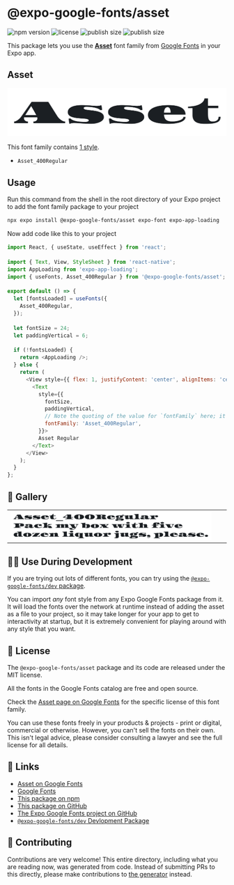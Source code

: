 # @expo-google-fonts/asset

![npm version](https://flat.badgen.net/npm/v/@expo-google-fonts/asset)
![license](https://flat.badgen.net/github/license/expo/google-fonts)
![publish size](https://flat.badgen.net/packagephobia/install/@expo-google-fonts/asset)
![publish size](https://flat.badgen.net/packagephobia/publish/@expo-google-fonts/asset)

This package lets you use the [**Asset**](https://fonts.google.com/specimen/Asset) font family from [Google Fonts](https://fonts.google.com/) in your Expo app.

## Asset

![Asset](./font-family.png)

This font family contains [1 style](#-gallery).

- `Asset_400Regular`

## Usage

Run this command from the shell in the root directory of your Expo project to add the font family package to your project
```sh
npx expo install @expo-google-fonts/asset expo-font expo-app-loading
```

Now add code like this to your project
```js
import React, { useState, useEffect } from 'react';

import { Text, View, StyleSheet } from 'react-native';
import AppLoading from 'expo-app-loading';
import { useFonts, Asset_400Regular } from '@expo-google-fonts/asset';

export default () => {
  let [fontsLoaded] = useFonts({
    Asset_400Regular,
  });

  let fontSize = 24;
  let paddingVertical = 6;

  if (!fontsLoaded) {
    return <AppLoading />;
  } else {
    return (
      <View style={{ flex: 1, justifyContent: 'center', alignItems: 'center' }}>
        <Text
          style={{
            fontSize,
            paddingVertical,
            // Note the quoting of the value for `fontFamily` here; it expects a string!
            fontFamily: 'Asset_400Regular',
          }}>
          Asset Regular
        </Text>
      </View>
    );
  }
};

```

## 🔡 Gallery


||||
|-|-|-|
|![Asset_400Regular](./Asset_400Regular.ttf.png)||||


## 👩‍💻 Use During Development

If you are trying out lots of different fonts, you can try using the [`@expo-google-fonts/dev` package](https://github.com/expo/google-fonts/tree/master/font-packages/dev#readme).

You can import *any* font style from any Expo Google Fonts package from it. It will load the fonts
over the network at runtime instead of adding the asset as a file to your project, so it may take longer
for your app to get to interactivity at startup, but it is extremely convenient
for playing around with any style that you want.

## 📖 License

The `@expo-google-fonts/asset` package and its code are released under the MIT license.

All the fonts in the Google Fonts catalog are free and open source.

Check the [Asset page on Google Fonts](https://fonts.google.com/specimen/Asset) for the specific license of this font family.

You can use these fonts freely in your products & projects - print or digital, commercial or otherwise. However, you can't sell the fonts on their own. This isn't legal advice, please consider consulting a lawyer and see the full license for all details.

## 🔗 Links

- [Asset on Google Fonts](https://fonts.google.com/specimen/Asset)
- [Google Fonts](https://fonts.google.com/)
- [This package on npm](https://www.npmjs.com/package/@expo-google-fonts/asset)
- [This package on GitHub](https://github.com/expo/google-fonts/tree/master/font-packages/asset)
- [The Expo Google Fonts project on GitHub](https://github.com/expo/google-fonts)
- [`@expo-google-fonts/dev` Devlopment Package](https://github.com/expo/google-fonts/tree/master/font-packages/dev)

## 🤝 Contributing

Contributions are very welcome! This entire directory, including what you are reading now, was generated from code. Instead of submitting PRs to this directly, please make contributions to [the generator](https://github.com/expo/google-fonts/tree/master/packages/generator) instead.
